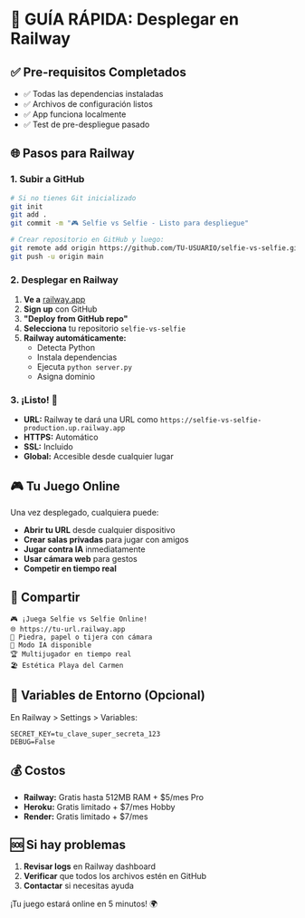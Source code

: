 # 🚀 GUÍA RÁPIDA: Desplegar en Railway

## ✅ Pre-requisitos Completados
- ✅ Todas las dependencias instaladas
- ✅ Archivos de configuración listos
- ✅ App funciona localmente
- ✅ Test de pre-despliegue pasado

## 🌐 Pasos para Railway

### 1. Subir a GitHub
```bash
# Si no tienes Git inicializado
git init
git add .
git commit -m "🎮 Selfie vs Selfie - Listo para despliegue"

# Crear repositorio en GitHub y luego:
git remote add origin https://github.com/TU-USUARIO/selfie-vs-selfie.git
git push -u origin main
```

### 2. Desplegar en Railway
1. **Ve a** [railway.app](https://railway.app)
2. **Sign up** con GitHub
3. **"Deploy from GitHub repo"**
4. **Selecciona** tu repositorio `selfie-vs-selfie`
5. **Railway automáticamente:**
   - Detecta Python
   - Instala dependencias
   - Ejecuta `python server.py`
   - Asigna dominio

### 3. ¡Listo! 🎉
- **URL:** Railway te dará una URL como `https://selfie-vs-selfie-production.up.railway.app`
- **HTTPS:** Automático
- **SSL:** Incluido
- **Global:** Accesible desde cualquier lugar

## 🎮 Tu Juego Online

Una vez desplegado, cualquiera puede:
- **Abrir tu URL** desde cualquier dispositivo
- **Crear salas privadas** para jugar con amigos
- **Jugar contra IA** inmediatamente
- **Usar cámara web** para gestos
- **Competir en tiempo real**

## 📱 Compartir

```
🎮 ¡Juega Selfie vs Selfie Online!
🌐 https://tu-url.railway.app
📸 Piedra, papel o tijera con cámara
🤖 Modo IA disponible
🏆 Multijugador en tiempo real
🏖️ Estética Playa del Carmen
```

## 🔧 Variables de Entorno (Opcional)

En Railway > Settings > Variables:
```
SECRET_KEY=tu_clave_super_secreta_123
DEBUG=False
```

## 💰 Costos
- **Railway:** Gratis hasta 512MB RAM + $5/mes Pro
- **Heroku:** Gratis limitado + $7/mes Hobby
- **Render:** Gratis limitado + $7/mes

## 🆘 Si hay problemas
1. **Revisar logs** en Railway dashboard
2. **Verificar** que todos los archivos estén en GitHub
3. **Contactar** si necesitas ayuda

¡Tu juego estará online en 5 minutos! 🌍